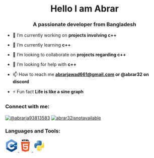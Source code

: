 <h1 align="center">Hello I am Abrar</h1>
<h3 align="center">A passionate developer from Bangladesh</h3>

- 🔭 I’m currently working on **projects involving c++**

- 🌱 I’m currently learning **c++**

- 👯 I’m looking to collaborate on **projects regarding c++**

- 🤝 I’m looking for help with **c++**

- 📫 How to reach me **abrarjawad661@gmail.com or @abrar32 on discord**

- ⚡ Fun fact **Life is like a sine graph**

<h3 align="left">Connect with me:</h3>
<p align="left">
<a href="https://twitter.com/@abrarja93813583" target="blank"><img align="center" src="https://raw.githubusercontent.com/rahuldkjain/github-profile-readme-generator/master/src/images/icons/Social/twitter.svg" alt="@abrarja93813583" height="30" width="40" /></a>
<a href="https://instagram.com/abrar32isnotavailable" target="blank"><img align="center" src="https://raw.githubusercontent.com/rahuldkjain/github-profile-readme-generator/master/src/images/icons/Social/instagram.svg" alt="abrar32isnotavailable" height="30" width="40" /></a>
</p>

<h3 align="left">Languages and Tools:</h3>
<p align="left"> <a href="https://www.w3schools.com/cpp/" target="_blank" rel="noreferrer"> <img src="https://raw.githubusercontent.com/devicons/devicon/master/icons/cplusplus/cplusplus-original.svg" alt="cplusplus" width="40" height="40"/> </a> <a href="https://www.w3.org/html/" target="_blank" rel="noreferrer"> <img src="https://raw.githubusercontent.com/devicons/devicon/master/icons/html5/html5-original-wordmark.svg" alt="html5" width="40" height="40"/> </a> <a href="https://www.python.org" target="_blank" rel="noreferrer"> <img src="https://raw.githubusercontent.com/devicons/devicon/master/icons/python/python-original.svg" alt="python" width="40" height="40"/> </a> </p>
